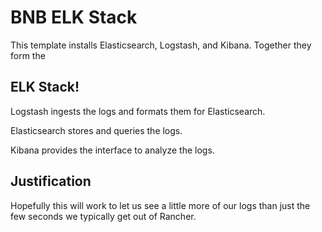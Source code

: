 # BNB ELK Stack
This template installs Elasticsearch, Logstash, and Kibana.  Together they form the

## ELK Stack!

Logstash ingests the logs and formats them for Elasticsearch.

Elasticsearch stores and queries the logs.

Kibana provides the interface to analyze the logs.

## Justification
Hopefully this will work to let us see a little more of our logs than just the few seconds we typically get out of Rancher.
